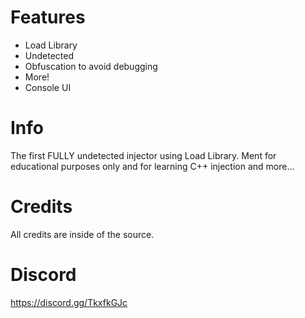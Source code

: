 # Features
- Load Library
- Undetected
- Obfuscation to avoid debugging
- More!
- Console UI


# Info
The first FULLY undetected injector using Load Library. Ment for educational purposes only and for learning C++ injection and more...


# Credits
All credits are inside of the source.

# Discord
https://discord.gg/TkxfkGJc

